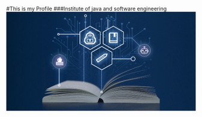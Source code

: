#This is my Profile
###Institute of java and software engineering
![Image of Yaktocat](assets/images/education.png)